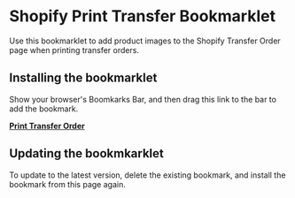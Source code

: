 # Shopify Print Transfer Bookmarklet

Use this bookmarklet to add product images to the Shopify Transfer Order page
when printing transfer orders.

## Installing the bookmarklet

Show your browser's Boomkarks Bar, and then drag this link to the bar to add the
bookmark.

<strong><a href="javascript:(()=>{const e=document.querySelector('table.Polaris-DataTable__Table thead tr'),l=e.firstChild.cloneNode(!1);l.textContent='Image',e.prepend(l);const t=document.querySelector('table.Polaris-DataTable__Table tfoot tr'),a=t.firstChild.cloneNode(!1);t.prepend(a);let o=document.querySelectorAll('[class^=\'_Thumbnail\']');document.querySelectorAll('.Polaris-DataTable__TableRow').forEach(((e,l)=>{const t=e.firstChild.cloneNode(!1),a=o[l].cloneNode(!0);a.setAttribute('class',''),a.querySelector('span.Polaris-Thumbnail').classList.replace('Polaris-Thumbnail--sizeSmall','Polaris-Thumbnail--sizeLarge'),t.appendChild(a),e.prepend(t)})),window.print()})();">Print Transfer Order</a></strong>

## Updating the bookmkarklet

To update to the latest version, delete the existing bookmark, and install the
bookmark from this page again.
